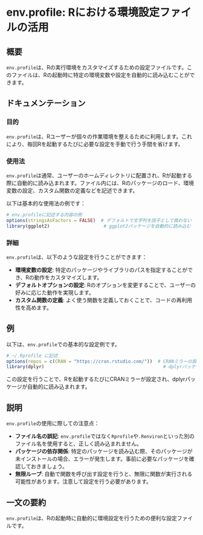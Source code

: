 <!--
Meta Description: # env.profile: Rにおける環境設定ファイルの活用 ## 概要 `env.profile`は、Rの実行環境をカスタマイズするための設定ファイルです。このファイルは、Rの起動時に特定の環境変数や設定を自動的に読み込むことができます。 ## ドキュメンテーション ### 目的 `env.pr...
Meta Keywords: env, profile, 環境変数の設定, options, library
-->

# env.profile: Rにおける環境設定ファイルの活用

## 概要
`env.profile`は、Rの実行環境をカスタマイズするための設定ファイルです。このファイルは、Rの起動時に特定の環境変数や設定を自動的に読み込むことができます。

## ドキュメンテーション
### 目的
`env.profile`は、Rユーザーが個々の作業環境を整えるために利用します。これにより、毎回Rを起動するたびに必要な設定を手動で行う手間を省けます。

### 使用法
`env.profile`は通常、ユーザーのホームディレクトリに配置され、Rが起動する際に自動的に読み込まれます。ファイル内には、Rのパッケージのロード、環境変数の設定、カスタム関数の定義などを記述できます。

以下は基本的な使用法の例です：

```R
# env.profileに記述する内容の例
options(stringsAsFactors = FALSE)  # デフォルトで文字列を因子として扱わない
library(ggplot2)                    # ggplot2パッケージを自動的に読み込む
```

### 詳細
`env.profile`は、以下のような設定を行うことができます：

- **環境変数の設定**: 特定のパッケージやライブラリのパスを指定することができ、Rの動作をカスタマイズします。
- **デフォルトオプションの設定**: Rのオプションを変更することで、ユーザーの好みに応じた動作を実現します。
- **カスタム関数の定義**: よく使う関数を定義しておくことで、コードの再利用性を高めます。

## 例
以下は、`env.profile`での基本的な設定例です。

```R
# ~/.Rprofile に記述
options(repos = c(CRAN = "https://cran.rstudio.com/"))  # CRANミラーの設定
library(dplyr)                                            # dplyrパッケージの自動読み込み
```

この設定を行うことで、Rを起動するたびにCRANミラーが設定され、dplyrパッケージが自動的に読み込まれます。

## 説明
`env.profile`の使用に際しての注意点：

- **ファイル名の誤記**: `env.profile`ではなく`Rprofile`や`.Renviron`といった別のファイル名を使用すると、正しく読み込まれません。
- **パッケージの依存関係**: 特定のパッケージを読み込む際、そのパッケージが未インストールの場合、エラーが発生します。事前に必要なパッケージを確認しておきましょう。
- **無限ループ**: 自動で関数を呼び出す設定を行うと、無限に関数が実行される可能性があります。注意して設定を行う必要があります。

## 一文の要約
`env.profile`は、Rの起動時に自動的に環境設定を行うための便利な設定ファイルです。